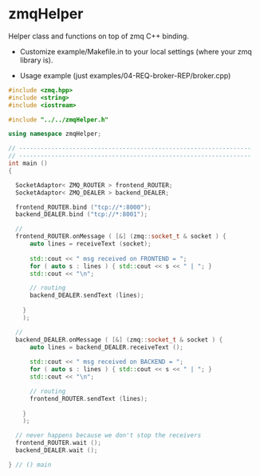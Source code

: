 zmqHelper
=========

Helper class and functions on top of zmq C++ binding.

* Customize example/Makefile.in to your local settings (where your zmq library is).

* Usage example (just examples/04-REQ-broker-REP/broker.cpp)

```cpp
#include <zmq.hpp>
#include <string>
#include <iostream>

#include "../../zmqHelper.h"

using namespace zmqHelper;

// -----------------------------------------------------------------
// -----------------------------------------------------------------
int main ()
{

  SocketAdaptor< ZMQ_ROUTER > frontend_ROUTER;
  SocketAdaptor< ZMQ_DEALER > backend_DEALER;

  frontend_ROUTER.bind ("tcp://*:8000");
  backend_DEALER.bind ("tcp://*:8001");

  // 
  frontend_ROUTER.onMessage ( [&] (zmq::socket_t & socket ) {
	  auto lines = receiveText (socket);
	  
	  std::cout << " msg received on FRONTEND = "; 
	  for ( auto s : lines ) { std::cout << s << " | "; }
	  std::cout << "\n";

	  // routing
	  backend_DEALER.sendText (lines);
	 
	}
	);

  // 
  backend_DEALER.onMessage ( [&] (zmq::socket_t & socket ) {
	  auto lines = backend_DEALER.receiveText ();
	  
	  std::cout << " msg received on BACKEND = "; 
	  for ( auto s : lines ) { std::cout << s << " | "; }
	  std::cout << "\n";

	  // routing
	  frontend_ROUTER.sendText (lines);
	 
	}
	);

  // never happens because we don't stop the receivers
  frontend_ROUTER.wait ();
  backend_DEALER.wait ();

} // () main
```

